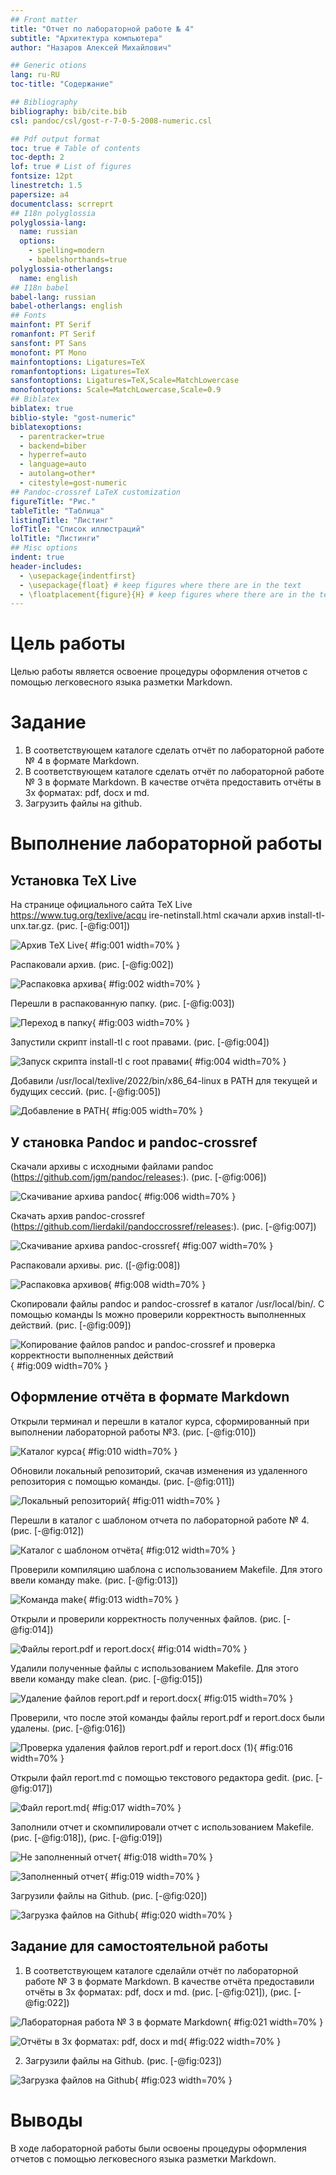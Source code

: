 ```yaml
---
## Front matter
title: "Отчет по лабораторной работе № 4"
subtitle: "Архитектура компьютера"
author: "Назаров Алексей Михайлович"

## Generic otions
lang: ru-RU
toc-title: "Содержание"

## Bibliography
bibliography: bib/cite.bib
csl: pandoc/csl/gost-r-7-0-5-2008-numeric.csl

## Pdf output format
toc: true # Table of contents
toc-depth: 2
lof: true # List of figures
fontsize: 12pt
linestretch: 1.5
papersize: a4
documentclass: scrreprt
## I18n polyglossia
polyglossia-lang:
  name: russian
  options:
	- spelling=modern
	- babelshorthands=true
polyglossia-otherlangs:
  name: english
## I18n babel
babel-lang: russian
babel-otherlangs: english
## Fonts
mainfont: PT Serif
romanfont: PT Serif
sansfont: PT Sans
monofont: PT Mono
mainfontoptions: Ligatures=TeX
romanfontoptions: Ligatures=TeX
sansfontoptions: Ligatures=TeX,Scale=MatchLowercase
monofontoptions: Scale=MatchLowercase,Scale=0.9
## Biblatex
biblatex: true
biblio-style: "gost-numeric"
biblatexoptions:
  - parentracker=true
  - backend=biber
  - hyperref=auto
  - language=auto
  - autolang=other*
  - citestyle=gost-numeric
## Pandoc-crossref LaTeX customization
figureTitle: "Рис."
tableTitle: "Таблица"
listingTitle: "Листинг"
lofTitle: "Список иллюстраций"
lolTitle: "Листинги"
## Misc options
indent: true
header-includes:
  - \usepackage{indentfirst}
  - \usepackage{float} # keep figures where there are in the text
  - \floatplacement{figure}{H} # keep figures where there are in the text
---
```


# Цель работы

Целью работы является освоение процедуры оформления отчетов с помощью
легковесного языка разметки Markdown.

# Задание

1. В соответствующем каталоге сделать отчёт по лабораторной работе № 4
в формате Markdown.
2. В соответствующем каталоге сделать отчёт по лабораторной работе № 3
в формате Markdown. В качестве отчёта предоставить отчёты
в 3х форматах: pdf, docx и md.
3. Загрузить файлы на github.


# Выполнение лабораторной работы

## Установка TeX Live

На странице официального сайта TeX Live https://www.tug.org/texlive/acqu
ire-netinstall.html скачали архив install-tl-unx.tar.gz. (рис. [-@fig:001])

![Архив TeX Live](image/1.png){ #fig:001 width=70% }

Распаковали архив. (рис. [-@fig:002])

![Распаковка архива](image/2.png){ #fig:002 width=70% }

Перешли в распакованную папку. (рис. [-@fig:003])

![Переход в папку](image/3.png){ #fig:003 width=70% }

Запустили скрипт install-tl c root правами. (рис. [-@fig:004])

![Запуск скрипта install-tl c root правами](image/4.png){ #fig:004 width=70% }

Добавили /usr/local/texlive/2022/bin/x86_64-linux в PATH для текущей и будущих сессий.
(рис. [-@fig:005])

![Добавление в PATH](image/5.png){ #fig:005 width=70% }


## У становка Pandoc и pandoc-crossref

Скачали архивы с исходными файлами pandoc (https://github.com/jgm/pandoc/releases:).
(рис. [-@fig:006])

![Скачивание архива pandoc](image/6.png){ #fig:006 width=70% }

Скачать архив pandoc-crossref (https://github.com/lierdakil/pandoccrossref/releases:).
(рис. [-@fig:007])

![Скачивание архива pandoc-crossref](image/7.png){ #fig:007 width=70% }

Распаковали архивы. рис. ([-@fig:008])

![Распаковка архивов](image/8.png){ #fig:008 width=70% }

Скопировали файлы pandoc и pandoc-crossref в каталог /usr/local/bin/.
С помощью команды ls можно проверили корректность выполненных действий. (рис. [-@fig:009])

![Копирование файлов pandoc и pandoc-crossref и проверка корректности выполненных действий](image/9.png){ #fig:009 width=70% }

## Оформление отчёта в формате Markdown

Открыли терминал и перешли в каталог курса, сформированный при выполнении лабораторной
работы №3. (рис. [-@fig:010])

![Каталог курса](image/10.png){ #fig:010 width=70% }

Обновили локальный репозиторий, скачав изменения из удаленного репозитория с помощью
команды. (рис. [-@fig:011])

![Локальный репозиторий](image/11.png){ #fig:011 width=70% }

Перешли в каталог с шаблоном отчета по лабораторной работе № 4. (рис. [-@fig:012])

![Каталог с шаблоном отчёта](image/12.png){ #fig:012 width=70% }

Проверили компиляцию шаблона с использованием Makefile. Для этого ввели команду make.
(рис. [-@fig:013])

![Команда make](image/13.png){ #fig:013 width=70% }

Открыли и проверили корректность полученных файлов. (рис. [-@fig:014])

![Файлы report.pdf и report.docx](image/14.png){ #fig:014 width=70% }

Удалили полученные файлы с использованием Makefile. Для этого ввели команду make clean.
(рис. [-@fig:015])

![Удаление файлов report.pdf и report.docx](image/15.png){ #fig:015 width=70% }

Проверили, что после этой команды файлы report.pdf и report.docx были удалены.
(рис. [-@fig:016])

![Проверка удаления файлов report.pdf и report.docx (1)](image/16.png){ #fig:016 width=70% }

Открыли файл report.md c помощью текстового редактора gedit. (рис. [-@fig:017])

![Файл report.md](image/17.png){ #fig:017 width=70% }

Заполнили отчет и скомпилировали отчет с использованием Makefile. (рис. [-@fig:018]), (рис. [-@fig:019])

![Не заполненный отчет](image/18.png){ #fig:018 width=70% }

![Заполненный отчет](image/19.png){ #fig:019 width=70% }

Загрузили файлы на Github. (рис. [-@fig:020])

![Загрузка файлов на Github](image/20.png){ #fig:020 width=70% }

## Задание для самостоятельной работы

1. В соответствующем каталоге сделайли отчёт по лабораторной работе № 3
в формате Markdown. В качестве отчёта предоставили отчёты
в 3х форматах: pdf, docx и md. (рис. [-@fig:021]), (рис. [-@fig:022])

![Лабораторная работа № 3 в формате Markdown](image/21.png){ #fig:021 width=70% }

![Отчёты в 3х форматах: pdf, docx и md](image/22.png){ #fig:022 width=70% }

2. Загрузили файлы на Github. (рис. [-@fig:023])

![Загрузка файлов на Github](image/23.png){ #fig:023 width=70% }

# Выводы

В ходе лабораторной работы были освоены процедуры оформления отчетов с помощью
легковесного языка разметки Markdown.


